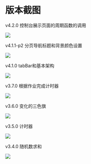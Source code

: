 # 版本截图

v4.2.0 控制台展示页面的周期函数的调用

![](img/2020-03-10-21-53-58.png)

v4.1.1-p2 分页导航标题和背景颜色设置

![](img/2020-03-10-16-16-20.png)

v4.1.0 tabBar和基本架构

![](img/2020-03-10-16-04-17.png)

v3.7.0 根据作业完成计时器

![](img/2020-03-10-22-06-46.png)

v3.6.0 变化的三色旗

![](img/2020-03-10-04-17-44.png)



v3.5.0 计时器

![](img/2020-03-10-03-45-28.png)

v3.4.0 随机数求和

![](img/2020-03-09-14-17-46.png)
